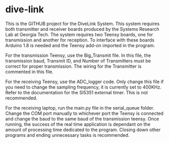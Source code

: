 # dive-link
This is the GITHUB project for the DiveLink System. This system requires both transmitter and receiver boards produced by the Systems Research Lab at Georgia Tech. The system requires two Teensy boards, one for transmission and another for reception. To interface with these boards Arduino 1.8 is needed and the Teensy add-on imported in the program.

For the transmission Teensy, use the Big_Transmit file. In this file, the transmission baud, Transmit ID, and Number of Transmitters must be correct for proper transmission. The wiring for the Transmitter is commented in this file.

For the receiving Teensy, use the ADC_logger code. Only change this file if you need to change the sampling frequency, it is currently set to 400KHz. Refer to the documentation for the SI5351 external timer. This is not recommended.

For the receiving laptop, run the main.py file in the serial_queue folder. Change the COM port manually to whichever port the Teensy is connected and change the baud to the same baud of the transmission teensy. Once running, the success of the real time application is dependant on the amount of processing time dedicated to the program. Closing down other programs and ending unnecessary tasks is recommended.
